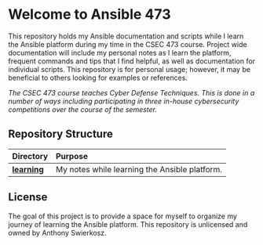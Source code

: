 # Welcome to Ansible 473

This repository holds my Ansible documentation and scripts while I learn the Ansible platform during my time in the CSEC 473 course.
Project wide documentation will include my personal notes as I learn the platform, frequent commands and tips that I find helpful, as well as documentation for individual scripts.
This repository is for personal usage; however, it may be beneficial to others looking for examples or references.

*The CSEC 473 course teaches Cyber Defense Techniques.
This is done in a number of ways including participating in three in-house cybersecurity competitions over the course of the semester.*

[//]: # (## Documentation)

[//]: # ()
[//]: # (This project has its own set of documentation housed in the [docs]&#40;docs&#41; directory.)

[//]: # (This documentation aims to consolidate and streamline information or commands that aid the users of this project.)

## Repository Structure

<!-- TODO: Write description here. -->

| Directory                | Purpose                                       |
|:-------------------------|:----------------------------------------------|
| [**learning**](learning) | My notes while learning the Ansible platform. |

[//]: # (| [**docs**]&#40;docs&#41;         | Helpful commands, information, and data.              |)

[//]: # (Each directory has a readme to explain its purpose in more detail.)

## License

The goal of this project is to provide a space for myself to organize my journey of learning the Ansible platform.
This repository is unlicensed and owned by Anthony Swierkosz.